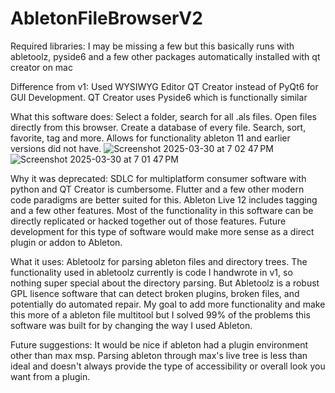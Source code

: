 # AbletonFileBrowserV2
Required libraries:
I may be missing a few but this basically runs with abletoolz, pyside6 and a few other packages automatically installed with qt creator on mac

Difference from v1: Used WYSIWYG Editor QT Creator instead of PyQt6 for GUI Development. QT Creator uses Pyside6 which is functionally similar

What this software does:
Select a folder, search for all .als files. Open files directly from this browser. Create a database of every file. Search, sort, favorite, tag and more. Allows for functionality ableton 11 and earlier versions did not have.
![Screenshot 2025-03-30 at 7 02 47 PM](https://github.com/user-attachments/assets/32ea6f71-91b5-4161-9716-7a1c530541f5)
![Screenshot 2025-03-30 at 7 01 47 PM](https://github.com/user-attachments/assets/f7e4ee3c-9892-4133-b8e1-92fe0db63099)

Why it was deprecated:
SDLC for multiplatform consumer software with python and QT Creator is cumbersome. Flutter and a few other modern code paradigms are better suited for this. Ableton Live 12 includes tagging and a few other features. Most of the functionality in this software can be directly replicated or hacked together out of those features. Future development for this type of software would make more sense as a direct plugin or addon to Ableton.

What it uses:
Abletoolz for parsing ableton files and directory trees. The functionality used in abletoolz currently is code I handwrote in v1, so nothing super special about the directory parsing. But Abletoolz is a robust GPL lisence software that can detect broken plugins, broken files, and potentially do automated repair. My goal to add more functionality and make this more of a ableton file multitool but I solved 99% of the problems this software was built for by changing the way I used Ableton.

Future suggestions: It would be nice if ableton had a plugin environment other than max msp. Parsing ableton through max's live tree is less than ideal and doesn't always provide the type of accessibility or overall look you want from a plugin.

